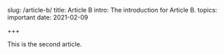 slug:   /article-b/
title:  Article B
intro:  The introduction for Article B.
topics:  important
date:   2021-02-09

+++

This is the second article.